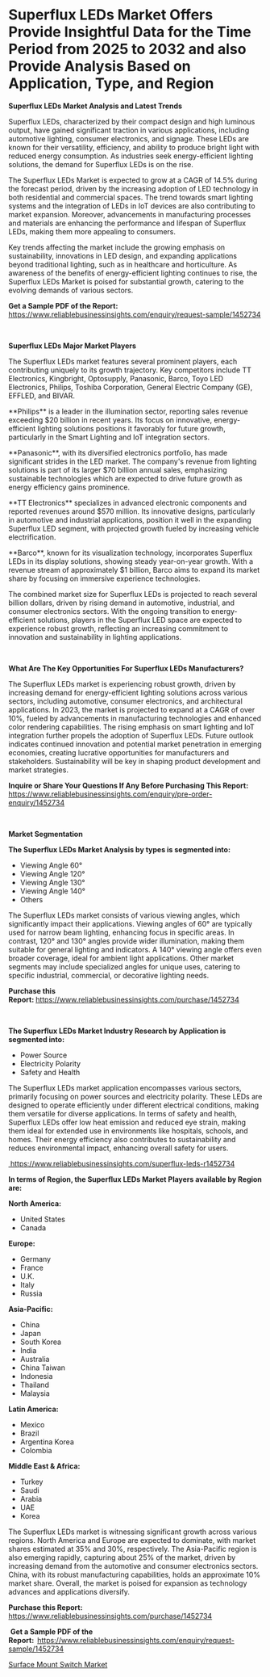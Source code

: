 <p><h1>Superflux LEDs Market Offers Provide Insightful Data for the Time Period from 2025 to 2032 and also Provide Analysis Based on Application, Type, and Region</h1></p><p><strong>Superflux LEDs Market Analysis and Latest Trends</strong></p>
<p><p>Superflux LEDs, characterized by their compact design and high luminous output, have gained significant traction in various applications, including automotive lighting, consumer electronics, and signage. These LEDs are known for their versatility, efficiency, and ability to produce bright light with reduced energy consumption. As industries seek energy-efficient lighting solutions, the demand for Superflux LEDs is on the rise.</p><p>The Superflux LEDs Market is expected to grow at a CAGR of 14.5% during the forecast period, driven by the increasing adoption of LED technology in both residential and commercial spaces. The trend towards smart lighting systems and the integration of LEDs in IoT devices are also contributing to market expansion. Moreover, advancements in manufacturing processes and materials are enhancing the performance and lifespan of Superflux LEDs, making them more appealing to consumers.</p><p>Key trends affecting the market include the growing emphasis on sustainability, innovations in LED design, and expanding applications beyond traditional lighting, such as in healthcare and horticulture. As awareness of the benefits of energy-efficient lighting continues to rise, the Superflux LEDs Market is poised for substantial growth, catering to the evolving demands of various sectors.</p></p>
<p><strong>Get a Sample PDF of the Report:&nbsp;</strong> <a href="https://www.reliablebusinessinsights.com/enquiry/request-sample/1452734?utm_campaign=2350&utm_medium=2&utm_source=Github&utm_content=ia&utm_term=12022025&utm_id=superflux-leds">https://www.reliablebusinessinsights.com/enquiry/request-sample/1452734</a></p>
<p>&nbsp;</p>
<p><strong>Superflux LEDs Major Market Players</strong></p>
<p><p>The Superflux LEDs market features several prominent players, each contributing uniquely to its growth trajectory. Key competitors include TT Electronics, Kingbright, Optosupply, Panasonic, Barco, Toyo LED Electronics, Philips, Toshiba Corporation, General Electric Company (GE), EFFLED, and BIVAR.</p><p>**Philips** is a leader in the illumination sector, reporting sales revenue exceeding $20 billion in recent years. Its focus on innovative, energy-efficient lighting solutions positions it favorably for future growth, particularly in the Smart Lighting and IoT integration sectors.</p><p>**Panasonic**, with its diversified electronics portfolio, has made significant strides in the LED market. The company's revenue from lighting solutions is part of its larger $70 billion annual sales, emphasizing sustainable technologies which are expected to drive future growth as energy efficiency gains prominence.</p><p>**TT Electronics** specializes in advanced electronic components and reported revenues around $570 million. Its innovative designs, particularly in automotive and industrial applications, position it well in the expanding Superflux LED segment, with projected growth fueled by increasing vehicle electrification.</p><p>**Barco**, known for its visualization technology, incorporates Superflux LEDs in its display solutions, showing steady year-on-year growth. With a revenue stream of approximately $1 billion, Barco aims to expand its market share by focusing on immersive experience technologies.</p><p>The combined market size for Superflux LEDs is projected to reach several billion dollars, driven by rising demand in automotive, industrial, and consumer electronics sectors. With the ongoing transition to energy-efficient solutions, players in the Superflux LED space are expected to experience robust growth, reflecting an increasing commitment to innovation and sustainability in lighting applications.</p></p>
<p>&nbsp;</p>
<p><strong>What Are The Key Opportunities For Superflux LEDs Manufacturers?</strong></p>
<p><p>The Superflux LEDs market is experiencing robust growth, driven by increasing demand for energy-efficient lighting solutions across various sectors, including automotive, consumer electronics, and architectural applications. In 2023, the market is projected to expand at a CAGR of over 10%, fueled by advancements in manufacturing technologies and enhanced color rendering capabilities. The rising emphasis on smart lighting and IoT integration further propels the adoption of Superflux LEDs. Future outlook indicates continued innovation and potential market penetration in emerging economies, creating lucrative opportunities for manufacturers and stakeholders. Sustainability will be key in shaping product development and market strategies.</p></p>
<p><strong>Inquire or Share Your Questions If Any Before Purchasing This Report:</strong> <a href="https://www.reliablebusinessinsights.com/enquiry/pre-order-enquiry/1452734?utm_campaign=2350&utm_medium=2&utm_source=Github&utm_content=ia&utm_term=12022025&utm_id=superflux-leds">https://www.reliablebusinessinsights.com/enquiry/pre-order-enquiry/1452734</a></p>
<p>&nbsp;</p>
<p><strong>Market Segmentation</strong></p>
<p><strong>The Superflux LEDs Market Analysis by types is segmented into:</strong></p>
<p><ul><li>Viewing Angle 60°</li><li>Viewing Angle 120°</li><li>Viewing Angle 130°</li><li>Viewing Angle 140°</li><li>Others</li></ul></p>
<p><p>The Superflux LEDs market consists of various viewing angles, which significantly impact their applications. Viewing angles of 60° are typically used for narrow beam lighting, enhancing focus in specific areas. In contrast, 120° and 130° angles provide wider illumination, making them suitable for general lighting and indicators. A 140° viewing angle offers even broader coverage, ideal for ambient light applications. Other market segments may include specialized angles for unique uses, catering to specific industrial, commercial, or decorative lighting needs.</p></p>
<p><strong>Purchase this Report:&nbsp;</strong><a href="https://www.reliablebusinessinsights.com/purchase/1452734?utm_campaign=2350&utm_medium=2&utm_source=Github&utm_content=ia&utm_term=12022025&utm_id=superflux-leds">https://www.reliablebusinessinsights.com/purchase/1452734</a></p>
<p>&nbsp;</p>
<p><strong>The Superflux LEDs Market Industry Research by Application is segmented into:</strong></p>
<p><ul><li>Power Source</li><li>Electricity Polarity</li><li>Safety and Health</li></ul></p>
<p><p>The Superflux LEDs market application encompasses various sectors, primarily focusing on power sources and electricity polarity. These LEDs are designed to operate efficiently under different electrical conditions, making them versatile for diverse applications. In terms of safety and health, Superflux LEDs offer low heat emission and reduced eye strain, making them ideal for extended use in environments like hospitals, schools, and homes. Their energy efficiency also contributes to sustainability and reduces environmental impact, enhancing overall safety for users.</p></p>
<p><a href="https://www.reliablebusinessinsights.com/superflux-leds-r1452734?utm_campaign=2350&utm_medium=2&utm_source=Github&utm_content=ia&utm_term=12022025&utm_id=superflux-leds">&nbsp;https://www.reliablebusinessinsights.com/superflux-leds-r1452734</a></p>
<p><strong>In terms of Region, the Superflux LEDs Market Players available by Region are:</strong></p>
<p>
    <p> <strong> North America: </strong>
        <ul>
            <li>United States</li>
            <li>Canada</li>
        </ul>
        </p> 
    <p> <strong> Europe: </strong>
        <ul>
            <li>Germany</li>
            <li>France</li>
            <li>U.K.</li>
            <li>Italy</li>
            <li>Russia</li>
        </ul>
        </p> 
    <p> <strong> Asia-Pacific: </strong>
        <ul>
            <li>China</li>
            <li>Japan</li>
            <li>South Korea</li>
            <li>India</li>
            <li>Australia</li>
            <li>China Taiwan</li>
            <li>Indonesia</li>
            <li>Thailand</li>
            <li>Malaysia</li>
        </ul>
        </p> 
    <p> <strong> Latin America: </strong>
        <ul>
            <li>Mexico</li>
            <li>Brazil</li>
            <li>Argentina Korea</li>
            <li>Colombia</li>
        </ul>
        </p> 
    <p> <strong> Middle East & Africa: </strong>
        <ul>
            <li>Turkey</li>
            <li>Saudi</li>
            <li>Arabia</li>
            <li>UAE</li>
            <li>Korea</li>
        </ul>
    </p>
    </p>
<p><p>The Superflux LEDs market is witnessing significant growth across various regions. North America and Europe are expected to dominate, with market shares estimated at 35% and 30%, respectively. The Asia-Pacific region is also emerging rapidly, capturing about 25% of the market, driven by increasing demand from the automotive and consumer electronics sectors. China, with its robust manufacturing capabilities, holds an approximate 10% market share. Overall, the market is poised for expansion as technology advances and applications diversify.</p></p>
<p><strong>Purchase this Report: </strong><a href="https://www.reliablebusinessinsights.com/purchase/1452734?utm_campaign=2350&utm_medium=2&utm_source=Github&utm_content=ia&utm_term=12022025&utm_id=superflux-leds">https://www.reliablebusinessinsights.com/purchase/1452734</a></p>
<p>&nbsp;<strong>Get a Sample PDF of the Report:&nbsp;&nbsp;</strong><a href="https://www.reliablebusinessinsights.com/enquiry/request-sample/1452734?utm_campaign=2350&utm_medium=2&utm_source=Github&utm_content=ia&utm_term=12022025&utm_id=superflux-leds">https://www.reliablebusinessinsights.com/enquiry/request-sample/1452734</a></p>
<p><strong></strong></p>
<p><p><a href="https://github.com/chungwimbu4/Market-Research-Report-List-1/blob/main/surface-mount-switch-market.md?utm_campaign=2350&utm_medium=2&utm_source=Github&utm_content=ia&utm_term=12022025&utm_id=superflux-leds">Surface Mount Switch Market</a></p></p>